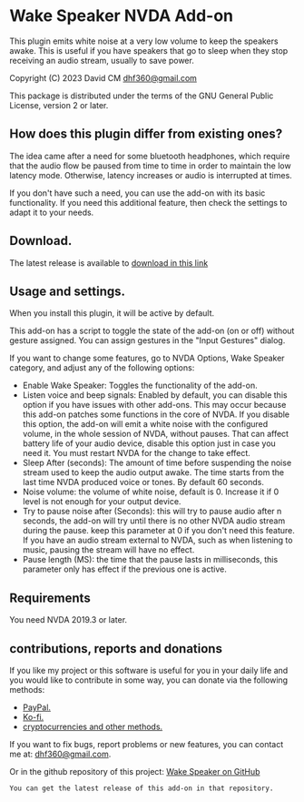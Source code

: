# Wake Speaker NVDA Add-on #

This plugin emits white noise at a very low volume to keep the speakers awake. This is useful if you have speakers that go to sleep when they stop receiving an audio stream, usually to save power.

Copyright (C) 2023 David CM <dhf360@gmail.com>

This package is distributed under the terms of the GNU General Public License, version 2 or later.

## How does this plugin differ from existing ones?

The idea came after a need for some bluetooth headphones, which require that the audio flow be paused from time to time in order to maintain the low latency mode. Otherwise, latency increases or audio is interrupted at times.

If you don't have such a need, you can use the add-on with its basic functionality. If you need this additional feature, then check the settings to adapt it to your needs.

## Download.
 The latest release is available to [download in this link](https://davidacm.github.io/getlatest/gh/davidacm/WakeSpeaker/?index=1)

## Usage and settings.

When you install this plugin, it will be active by default.

This add-on has a script to toggle the state of the add-on (on or off) without gesture assigned. You can assign gestures in the "Input Gestures" dialog.

If you want to change some features, go to NVDA Options, Wake Speaker category, and adjust any of the following options:

* Enable Wake Speaker: Toggles the functionality of the add-on.
* Listen voice and beep signals: Enabled by default, you can disable this option if you have issues with other add-ons. This may occur because this add-on  patches some functions in the core of NVDA. If you disable this option, the add-on will emit a white noise with the configured volume, in the whole session of NVDA, without pauses. That can affect battery life of your audio device, disable this option just in case you need it. You must restart NVDA for the change to take effect.
* Sleep After (seconds): The amount of time before suspending the noise stream used to keep the audio output awake. The time starts from the last time NVDA produced voice or tones. By default 60 seconds.
* Noise volume: the volume of white noise, default is 0. Increase it if 0 level is not enough for your output device.
* Try to pause noise after (Seconds): this will try to pause audio after n seconds, the add-on will try until there is no other NVDA audio stream during the pause. keep this parameter at 0 if you don't need this feature. If you have an audio stream external to NVDA, such as when listening to music, pausing the stream will have no effect.
* Pause length (MS): the time that the pause lasts in milliseconds, this parameter only has effect if the previous one is active.

## Requirements
  You need NVDA 2019.3 or later.

## contributions, reports and donations

If you like my project or this software is useful for you in your daily life and you would like to contribute in some way, you can donate via the following methods:

* [PayPal.](https://paypal.me/davicm)
* [Ko-fi.](https://ko-fi.com/davidacm)
* [cryptocurrencies and other methods.](https://davidacm.github.io/donations/)

If you want to fix bugs, report problems or new features, you can contact me at: <dhf360@gmail.com>.

  Or in the github repository of this project:
  [Wake Speaker on GitHub](https://github.com/davidacm/WakeSpeaker)

    You can get the latest release of this add-on in that repository.
